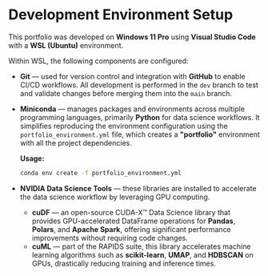 # Development Environment Setup

This portfolio was developed on **Windows 11 Pro** using **Visual Studio Code** with a **WSL (Ubuntu)** environment.  

Within WSL, the following components are configured:

- **Git** — used for version control and integration with **GitHub** to enable CI/CD workflows. All development is performed in the `dev` branch to test and validate changes before merging them into the `main` branch.

- **Miniconda** — manages packages and environments across multiple programming languages, primarily **Python** for data science workflows. It simplifies reproducing the environment configuration using the `portfolio_environment.yml` file, which creates a **"portfolio"** environment with all the project dependencies.  

  **Usage:**
  ```bash
  conda env create -f portfolio_environment.yml
  ```

- **NVIDIA Data Science Tools** — these libraries are installed to accelerate the data science workflow by leveraging GPU computing.  

  - **cuDF** — an open-source CUDA-X™ Data Science library that provides GPU-accelerated DataFrame operations for **Pandas**, **Polars**, and **Apache Spark**, offering significant performance improvements without requiring code changes.  
  - **cuML** — part of the RAPIDS suite, this library accelerates machine learning algorithms such as **scikit-learn**, **UMAP**, and **HDBSCAN** on GPUs, drastically reducing training and inference times.